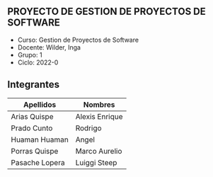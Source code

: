 ## PROYECTO DE GESTION DE PROYECTOS DE SOFTWARE
- Curso: Gestion de Proyectos de Software
- Docente: Wilder, Inga
- Grupo: 1
- Ciclo: 2022-0

## Integrantes
| Apellidos | Nombres |
| --------- | ------- |
| Arias Quispe | Alexis Enrique |
| Prado Cunto | Rodrigo |
| Huaman Huaman | Angel |
| Porras Quispe | Marco Aurelio |
| Pasache Lopera | Luiggi Steep |
